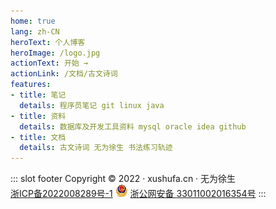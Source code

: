 ```yaml
---
home: true
lang: zh-CN
heroText: 个人博客
heroImage: /logo.jpg
actionText: 开始 →
actionLink: /文档/古文诗词
features:
- title: 笔记
  details: 程序员笔记 git linux java 
- title: 资料
  details: 数据库及开发工具资料 mysql oracle idea github 
- title: 文档
  details: 古文诗词 无为徐生 书法练习轨迹
---
```


::: slot footer
Copyright © 2022 · xushufa.cn · 无为徐生 <br/>  [浙ICP备2022008289号-1]( http://beian.miit.gov.cn/ ) <img src="/ba.png" width="20"> [浙公网安备 33011002016354号]( http://www.beian.gov.cn/portal/registerSystemInfo?recordcode=33011002016354 ) 
:::

